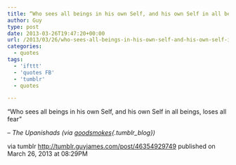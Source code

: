 ```yaml
---
title: “Who sees all beings in his own Self, and his own Self in all beings, loses all fear”
author: Guy
type: post
date: 2013-03-26T19:47:20+00:00
url: /2013/03/26/who-sees-all-beings-in-his-own-self-and-his-own-self-in-all-beings-loses-all-fear-2/
categories:
  - quotes
tags:
  - 'ifttt'
  - 'quotes FB'
  - 'tumblr'
  - quotes

---
```

“Who sees all beings in his own Self, and his own Self in all beings, loses all fear”

&#8211; _The Upanishads (via [goodsmokes][1]{.tumblr_blog})_

via tumblr http://tumblr.guyjames.com/post/46354929749 published on March 26, 2013 at 08:29PM

 [1]: http://goodsmokes.tumblr.com/